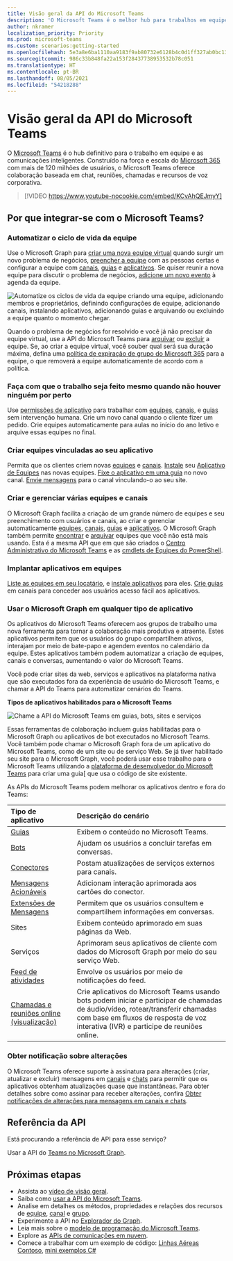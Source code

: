 ```yaml
---
title: Visão geral da API do Microsoft Teams
description: 'O Microsoft Teams é o melhor hub para trabalhos em equipe e comunicações inteligentes. '
author: nkramer
localization_priority: Priority
ms.prod: microsoft-teams
ms.custom: scenarios:getting-started
ms.openlocfilehash: 5e3a8e6ba1110aa9183f9ab80732e6128b4c0d1ff327ab0bc13ee71aa5b26500
ms.sourcegitcommit: 986c33b848fa22a153f28437738953532b78c051
ms.translationtype: HT
ms.contentlocale: pt-BR
ms.lasthandoff: 08/05/2021
ms.locfileid: "54218288"
---
```

# <a name="microsoft-teams-api-overview"></a>Visão geral da API do Microsoft Teams

O [Microsoft Teams](https://products.office.com/microsoft-teams) é o hub definitivo para o trabalho em equipe e as comunicações inteligentes. Construído na força e escala do [Microsoft 365](https://products.office.com/) com mais de 120 milhões de usuários, o Microsoft Teams oferece colaboração baseada em chat, reuniões, chamadas e recursos de voz corporativa.


> [!VIDEO https://www.youtube-nocookie.com/embed/KCvAhQEJmyY]


## <a name="why-integrate-with-microsoft-teams"></a>Por que integrar-se com o Microsoft Teams?

### <a name="automate-team-lifecycles"></a>Automatizar o ciclo de vida da equipe

Use o Microsoft Graph para [criar uma nova equipe virtual](/graph/api/team-put-teams) quando surgir um novo problema de negócios, [preencher a equipe](/graph/api/group-post-members) com as pessoas certas e configurar a equipe com [canais](/graph/api/channel-post), [guias](/graph/api/teamstab-add) e [aplicativos](/graph/api/teamsappinstallation-add).
Se quiser reunir a nova equipe para discutir o problema de negócios, [adicione um novo evento](/graph/api/group-post-events) à agenda da equipe.

![Automatize os ciclos de vida da equipe criando uma equipe, adicionando membros e proprietários, definindo configurações de equipe, adicionando canais, instalando aplicativos, adicionando guias e arquivando ou excluindo a equipe quanto o momento chegar.](images/teams-lifecycle.png)

Quando o problema de negócios for resolvido e você já não precisar da equipe virtual, use a API do Microsoft Teams para [arquivar](/graph/api/team-archive) ou [excluir](/graph/api/group-delete) a equipe. Se, ao criar a equipe virtual, você souber qual será sua duração máxima, defina uma [política de expiração de grupo do Microsoft 365](https://support.office.com/article/office-365-group-expiration-policy-8d253fe5-0e09-4b3c-8b5e-f48def064733?ui=en-US&rs=en-US&ad=US) para a equipe, o que removerá a equipe automaticamente de acordo com a política.

### <a name="get-work-done-even-when-no-one-is-around"></a>Faça com que o trabalho seja feito mesmo quando não houver ninguém por perto

Use [permissões de aplicativo](permissions-reference.md) para trabalhar com [equipes](/graph/api/resources/team), [canais](/graph/api/resources/channel), e [guias](/graph/api/resources/teamstab) sem intervenção humana. Crie um novo canal quando o cliente fizer um pedido.
Crie equipes automaticamente para aulas no início do ano letivo e arquive essas equipes no final.

### <a name="create-teams-linked-to-your-app"></a>Criar equipes vinculadas ao seu aplicativo

Permita que os clientes criem novas [equipes](/graph/api/resources/team) e [canais](/graph/api/resources/channel). 
[Instale](/graph/api/teamsappinstallation-add) seu [Aplicativo de Equipes](/microsoftteams/platform/#pivot=home&panel=home-all) nas novas equipes. 
[Fixe o aplicativo em uma guia](/graph/api/teamstab-add) no novo canal. 
[Envie mensagens](/graph/api/channel-post-message) para o canal vinculando-o ao seu site.

### <a name="create-and-manage-multiple-teams-and-channels"></a>Criar e gerenciar várias equipes e canais

O Microsoft Graph facilita a criação de um grande número de equipes e seu preenchimento com usuários e canais, ao criar e gerenciar automaticamente [equipes](/graph/api/resources/team), [canais](/graph/api/resources/channel), [guias](/graph/api/resources/teamstab) e [aplicativos](/graph/api/resources/teamsapp).
O Microsoft Graph também permite [encontrar](teams-list-all-teams.md) e [arquivar](/graph/api/team-archive) equipes que você não está mais usando. Esta é a mesma API que em que são criados o [Centro Administrativo do Microsoft Teams](/microsoftteams/enable-features-office-365) e as [cmdlets de Equipes do PowerShell](/microsoftteams/teams-powershell-overview).

### <a name="deploy-apps-to-teams"></a>Implantar aplicativos em equipes

[Liste as equipes em seu locatário](teams-list-all-teams.md), e [instale aplicativos](/graph/api/teamsappinstallation-add) para eles. 
[Crie guias](/graph/api/teamstab-add) em canais para conceder aos usuários acesso fácil aos aplicativos.

### <a name="use-microsoft-graph-in-any-kind-of-app"></a>Usar o Microsoft Graph em qualquer tipo de aplicativo

Os aplicativos do Microsoft Teams oferecem aos grupos de trabalho uma nova ferramenta para tornar a colaboração mais produtiva e atraente. Estes aplicativos permitem que os usuários do grupo compartilhem ativos, interajam por meio de bate-papo e agendem eventos no calendário da equipe. Estes aplicativos também podem automatizar a criação de equipes, canais e conversas, aumentando o valor do Microsoft Teams.

Você pode criar sites da web, serviços e aplicativos na plataforma nativa que são executados fora da experiência de usuário do Microsoft Teams, e chamar a API do Teams para automatizar cenários do Teams.

**Tipos de aplicativos habilitados para o Microsoft Teams**

![Chame a API do Microsoft Teams em guias, bots, sites e serviços](images/teamsappendpoints.png)

Essas ferramentas de colaboração incluem guias habilitadas para o Microsoft Graph ou aplicativos de bot executados no Microsoft Teams. Você também pode chamar o Microsoft Graph fora de um aplicativo do Microsoft Teams, como de um site ou de serviço Web. Se já tiver habilitado seu site para o Microsoft Graph, você poderá usar esse trabalho para o Microsoft Teams utilizando a [plataforma de desenvolvedor do Microsoft Teams](/microsoftteams/platform/#pivot=home&panel=home-all) para criar uma guia[ que usa o código de site existente.

As APIs do Microsoft Teams podem melhorar os aplicativos dentro e fora do Teams:

|Tipo de aplicativo|Descrição do cenário|
|:-------|:-------------------|
| [Guias](/microsoftteams/platform/concepts/tabs/tabs-overview) |Exibem o conteúdo no Microsoft Teams.|
| [Bots](/microsoftteams/platform/concepts/bots/bots-overview) |Ajudam os usuários a concluir tarefas em conversas.|
| [Conectores](/microsoftteams/platform/concepts/connectors/connectors) |Postam atualizações de serviços externos para canais.|
| [Mensagens Acionáveis](/microsoftteams/platform/concepts/cards/cards) |Adicionam interação aprimorada aos cartões do conector.|
| [Extensões de Mensagens](/microsoftteams/platform/concepts/messaging-extensions) |Permitem que os usuários consultem e compartilhem informações em conversas.|
|Sites| Exibem conteúdo aprimorado em suas páginas da Web.|
|Serviços|Aprimoram seus aplicativos de cliente com dados do Microsoft Graph por meio do seu serviço Web.|
| [Feed de atividades](/microsoftteams/platform/concepts/activity-feed)|Envolve os usuários por meio de notificações do feed.|
| [Chamadas e reuniões online (visualização)](/graph/api/resources/communications-api-overview) |Crie aplicativos do Microsoft Teams usando bots podem iniciar e participar de chamadas de áudio/vídeo, rotear/transferir chamadas com base em fluxos de resposta de voz interativa (IVR) e participe de reuniões online.|

### <a name="get-notified-about-changes"></a>Obter notificação sobre alterações

O Microsoft Teams oferece suporte à assinatura para alterações (criar, atualizar e excluir) mensagens em [canais](/graph/api/resources/channel) e [chats](/graph/api/resources/chat) para permitir que os aplicativos obtenham atualizações quase que instantâneas. Para obter detalhes sobre como assinar para receber alterações, confira [Obter notificações de alterações para mensagens em canais e chats](teams-changenotifications-chatmessage.md).

## <a name="api-reference"></a>Referência da API

Está procurando a referência de API para esse serviço?

Usar a API do [Teams no Microsoft Graph](/graph/api/resources/teams-api-overview).

## <a name="next-steps"></a>Próximas etapas

- Assista ao [vídeo de visão geral](https://aka.ms/teamsgraph/v1/video).
- Saiba como [usar a API do Microsoft Teams](/graph/api/resources/teams-api-overview).
- Analise em detalhes os métodos, propriedades e relações dos recursos de [equipe](/graph/api/resources/team), [canal](/graph/api/resources/channel) e [grupo](/graph/api/resources/group).
- Experimente a API no [Explorador do Graph](https://developer.microsoft.com/graph/graph-explorer).
- Leia mais sobre o [modelo de programação do Microsoft Teams](/microsoftteams/platform/concepts/concepts-overview).
- Explore as [APIs de comunicações em nuvem](/graph/api/resources/communications-api-overview).
- Comece a trabalhar com um exemplo de código: [Linhas Aéreas Contoso](https://github.com/microsoftgraph/contoso-airlines-teams-sample), [mini exemplos C#](https://github.com/microsoftgraph/csharp-teams-sample-graph)
